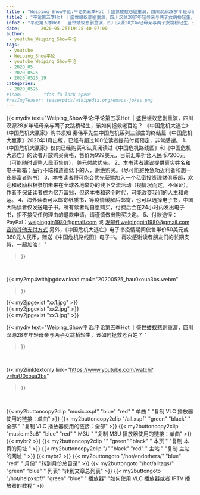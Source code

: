 ```yaml
---
title : "Weiping_Show平论:平论第五季Hot ｜盛世蝼蚁悲剧重演，四川汉源28岁年轻母亲与两子女跳桥轻生，该如何拯救老百姓？ "
title2 : "平论第五季Hot ｜盛世蝼蚁悲剧重演，四川汉源28岁年轻母亲与两子女跳桥轻生，该如何拯救老百姓？ "
info2 : "平论第五季Hot ｜盛世蝼蚁悲剧重演，四川汉源28岁年轻母亲与两子女跳桥轻生，该如何拯救老百姓？   《中国危机大逃亡》《中国危机大赢家》购书须知  秦伟平先生中国危机系列三部曲的终结篇《中国危机大赢家》2020年1月出版，已经有超过100位读者提前付费预定，非常感谢。  1、《中国危机大赢家》仅向已经购买和认真阅读过《中国危机路线图》和《中国危机大逃亡》的读者开放购买资格，售价为999美元，目前汇率折合人民币7200元（可能随时调整人民币售价），美元付款优先。  2、本书读者建议提供真实姓名和电子邮箱；品行不端和道德低下的人，谢绝购买。（尽可能避免急功近利者和想一夜暴富者购书）  3、本书读者将可能会优先获邀加入一个私密投资理财俱乐部，欢迎和鼓励积极参加未来在全球各地举办的线下交流活动（视情况而定，不保证）。作者不保证读者成为亿万富翁，但这本书和这个时代，可能改变我们的人生和命运。  4、海外读者可以邮寄纸质书，等疫情缓解后邮寄，也可以选择电子书，中国大陆读者仅发送电子书。所有读者均自愿购买，付费后会在24小时内发出电子书，拒不接受任何理由的退款申请，请谨慎做出购买决定。  5、付款途径：PayPal：weipingqin1980@gmail.com  或 发邮件weipingqin1980@gmail.com咨询其他支付方式  另外，《中国危机大逃亡》电子书疫情期间仅售半价50美元或360元人民币，赠送《中国危机路线图》电子书。  再次感谢读者朋友们的长期支持，一起加油！ "
date:        2020-05-25T19:28:40-07:00
author:
 - youtube_Weiping_Show平论
tags:
 - youtube
 - Weiping_Show平论
 - youtube_Weiping_Show平论
 - 2020_05
 - 2020_0525
 - 2020_0525_19
categories:
 - 2020_0525
#icon:        "fas fa-lock-open"
#resImgTeaser: teaserpics/wikipedia.org/emacs-jokes.png
---
```


{{< mydiv text="Weiping_Show平论:平论第五季Hot ｜盛世蝼蚁悲剧重演，四川汉源28岁年轻母亲与两子女跳桥轻生，该如何拯救老百姓？   《中国危机大逃亡》《中国危机大赢家》购书须知  秦伟平先生中国危机系列三部曲的终结篇《中国危机大赢家》2020年1月出版，已经有超过100位读者提前付费预定，非常感谢。  1、《中国危机大赢家》仅向已经购买和认真阅读过《中国危机路线图》和《中国危机大逃亡》的读者开放购买资格，售价为999美元，目前汇率折合人民币7200元（可能随时调整人民币售价），美元付款优先。  2、本书读者建议提供真实姓名和电子邮箱；品行不端和道德低下的人，谢绝购买。（尽可能避免急功近利者和想一夜暴富者购书）  3、本书读者将可能会优先获邀加入一个私密投资理财俱乐部，欢迎和鼓励积极参加未来在全球各地举办的线下交流活动（视情况而定，不保证）。作者不保证读者成为亿万富翁，但这本书和这个时代，可能改变我们的人生和命运。  4、海外读者可以邮寄纸质书，等疫情缓解后邮寄，也可以选择电子书，中国大陆读者仅发送电子书。所有读者均自愿购买，付费后会在24小时内发出电子书，拒不接受任何理由的退款申请，请谨慎做出购买决定。  5、付款途径：PayPal：weipingqin1980@gmail.com  或 发邮件weipingqin1980@gmail.com咨询其他支付方式  另外，《中国危机大逃亡》电子书疫情期间仅售半价50美元或360元人民币，赠送《中国危机路线图》电子书。  再次感谢读者朋友们的长期支持，一起加油！ "
>}}
<br>


{{< my2mp4withjpgdownload mp4="20200525_hau0xoua3bs.webm"
>}}

{{< my2jpgexist "xx1.jpg" >}}<br>
{{< my2jpgexist "xx2.jpg" >}}<br>
{{< my2jpgexist "xx3.jpg" >}}<br>



{{< mydiv text="Weiping_Show平论:平论第五季Hot ｜盛世蝼蚁悲剧重演，四川汉源28岁年轻母亲与两子女跳桥轻生，该如何拯救老百姓？ "
>}}
<br>

{{< my2linktextonly link="https://www.youtube.com/watch?v=haU0xoua3bs"
>}}


<br>

{{< my2buttoncopy2clip "music.xspf"        "blue"   "red"    " 单曲 "  "复制 VLC 播放器使用的链接：单曲" >}} {{< my2buttoncopy2clip "/all.xspf"         "green"  "black"  " 全部 "  "复制 VLC 播放器使用的链接：全部" >}} {{< my2buttoncopy2clip "music.m3u8"        "blue"   "red"    " M3U  "    "复制 M3U 播放器使用的链接：单曲" >}} {{< mybr2 >}} {{< my2buttoncopy2clip ""                  "green"  "black"  " 本页 "    "复制 本页的网址 " >}} {{< my2buttoncopy2clip "/"                 "black"  "red"    " 主站 "    "复制 主站的网址 " >}} {{< mybr2 >}} {{< my2buttongoto      "/hot/endothers/"   "blue"   "red"    " 月份"   "转到月份总目录" >}} {{< my2buttongoto      "/hot/alltags/"     "green"  "blue"   " 列表"   "转到文章总列表" >}} {{< my2buttongoto      "/hot/helpxspf/"    "green"  "blue"   " 播放器" "如何使用 VLC 播放器或者 IPTV 播放器的教程" >}} 
